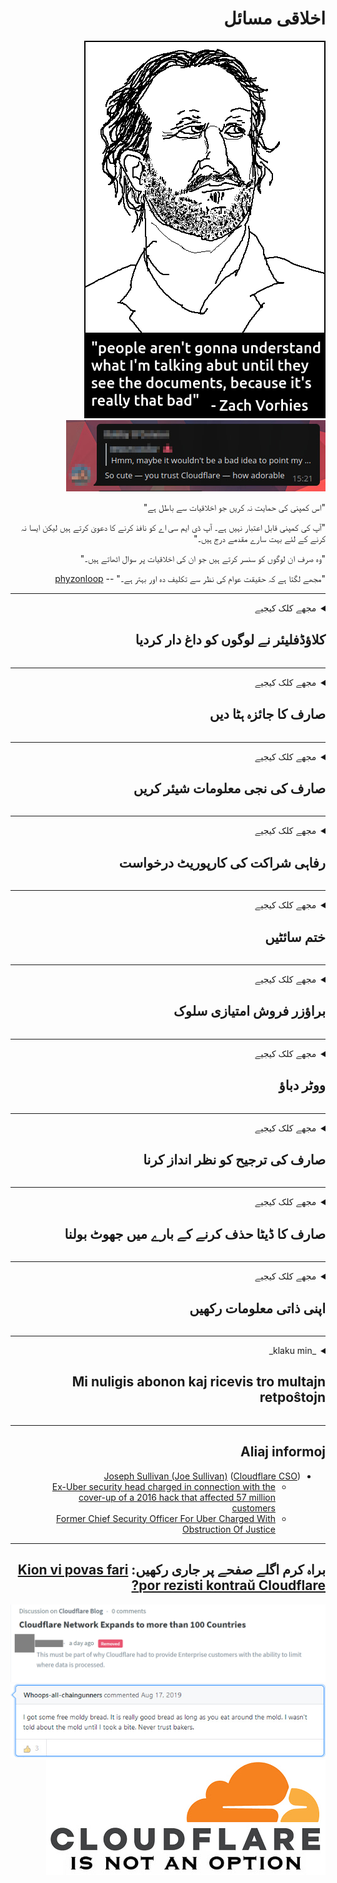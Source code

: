 <div dir="rtl">

# اخلاقی مسائل

![](../image/itsreallythatbad.jpg)
![](../image/telegram/c81238387627b4bfd3dcd60f56d41626.jpg)

"اس کمپنی کی حمایت نہ کریں جو اخلاقیات سے باطل ہے"

"آپ کی کمپنی قابل اعتبار نہیں ہے۔ آپ ڈی ایم سی اے کو نافذ کرنے کا دعویٰ کرتے ہیں لیکن ایسا نہ کرنے کے لئے بہت سارے مقدمے درج ہیں۔"

"وہ صرف ان لوگوں کو سنسر کرتے ہیں جو ان کی اخلاقیات پر سوال اٹھاتے ہیں۔"

"مجھے لگتا ہے کہ حقیقت عوام کی نظر سے تکلیف دہ اور بہتر ہے۔"  -- [phyzonloop](https://twitter.com/phyzonloop)


---


<details>
<summary>مجھے کلک کیجیے

## کلاؤڈفلیئر نے لوگوں کو داغ دار کردیا
</summary>


کلاؤڈ فلایر غیر کلاؤڈ فلا usersر صارفین کو اسپام ای میل بھیج رہا ہے۔

- صرف ان صارفین کو ای میلز بھیجیں جنہوں نے آپٹ کیا ہے
- جب صارف "اسٹاپ" کہے تو ای میل بھیجنا بند کردیں

یہ اتنا آسان ہے۔ لیکن کلاؤڈ فلائر کو پرواہ نہیں ہے۔
کلاؤڈ فلائر نے کہا کہ ان کی خدمت کا استعمال تمام اسپامر یا حملہ آوروں کو روک سکتا ہے۔
ہم کلاؤڈ فلایر کو چالو کیے بغیر کلاؤڈ فلایر کو کیسے روک سکتے ہیں؟


| 🖼 | 🖼 |
| --- | --- |
| ![](../image/cfspam01.jpg) | ![](../image/cfspam03.jpg) |
| ![](../image/cfspam02.jpg) | ![](../image/cfspambrittany.jpg)<br>![](../image/cfspamtwtr.jpg) |

</details>

---

<details>
<summary>مجھے کلک کیجیے

## صارف کا جائزہ ہٹا دیں
</summary>


کلاؤڈ فلایر سنسر کے منفی جائزے۔
اگر آپ ٹویٹر پر کلاؤڈ فلئر مخالف متن شائع کرتے ہیں تو ، آپ کو "نہیں ، یہ نہیں ہے" پیغام کے ساتھ کلاؤڈ فلایر ملازم سے جواب حاصل کرنے کا موقع ہے۔
اگر آپ کسی جائزہ سائٹ پر منفی جائزہ پوسٹ کرتے ہیں تو ، وہ اس کو سنسر کرنے کی کوشش کریں گے۔


| 🖼 | 🖼 |
| --- | --- |
| ![](../image/cfcenrev_01.jpg)<br>![](../image/cfcenrev_02.jpg) | ![](../image/cfcenrev_03.jpg) |

</details>

---

<details>
<summary>مجھے کلک کیجیے

## صارف کی نجی معلومات شیئر کریں
</summary>


کلاؤڈ فلایر میں بڑے پیمانے پر ہراساں کرنے کا مسئلہ ہے۔
کلاؤڈ فلائر ان لوگوں کی ذاتی معلومات شیئر کرتا ہے جو میزبان سائٹوں کے بارے میں شکایت کرتے ہیں۔
وہ کبھی کبھی آپ کو آپ کی حقیقی شناخت فراہم کرنے کے لئے کہتے ہیں۔
اگر آپ پریشان نہیں ہونا چاہتے ہیں ، حملہ کرنا چاہتے ہیں ، خودکشی کرلیتے ہیں یا مارے جاتے ہیں تو آپ کلاؤڈ فلاڈ ویب سائٹ سے دور رہنا چاہتے ہیں۔


| 🖼 | 🖼 |
| --- | --- |
| ![](../image/cfdox_what.jpg) | ![](../image/cfdox_swat.jpg) |
| ![](../image/cfdox_kill.jpg) | ![](../image/cfdox_threat.jpg) |
| ![](../image/cfdox_dox.jpg) | ![](../image/cfdox_ex1.jpg) |
| ![](../image/cfabuseform.jpg) | ![](../image/cfdox_ex2.jpg) |

</details>

---

<details>
<summary>مجھے کلک کیجیے

## رفاہی شراکت کی کارپوریٹ درخواست
</summary>


کلاؤڈ فلایر خیراتی تعاون کے لئے کہہ رہا ہے۔
یہ بات حیران کن ہے کہ ایک امریکی کارپوریشن غیر منفعتی تنظیموں کے ساتھ ساتھ خیرات کا مطالبہ کرے گی جس کی اچھی وجوہات ہیں۔
اگر آپ لوگوں کو مسدود کرنا یا دوسرے لوگوں کا وقت ضائع کرنا پسند کرتے ہیں تو ، آپ کلاؤڈ فلائر ملازمین کے لئے کچھ پیزا منگوانا چاہتے ہیں۔


![](../image/cfdonate.jpg)

</details>

---

<details>
<summary>مجھے کلک کیجیے

## ختم سائٹیں
</summary>


اگر آپ کی سائٹ اچانک نیچے آجائے تو آپ کیا کریں گے؟
ایسی اطلاعات ہیں کہ کلاؤڈ فلایر خاموشی سے ، کسی انتباہ کے بغیر صارف کی تشکیل حذف کررہا ہے یا سروس بند کر رہا ہے۔
ہم تجویز کرتے ہیں کہ آپ کو بہتر فراہم کنندہ تلاش کریں۔

![](../image/cftmnt.jpg)

</details>

---

<details>
<summary>مجھے کلک کیجیے

## براؤزر فروش امتیازی سلوک
</summary>


ٹور سے زیادہ غیر ٹور براؤزر استعمال کرنے والوں کو کلاؤڈ فلئر فائر فاکس استعمال کرنے والوں کے ساتھ ترجیحی سلوک فراہم کرتا ہے۔
ٹور استعمال کرنے والوں کو جو مفت میں جاوا اسکرپٹ کا استعمال کرنے سے بجا طور پر انکار کرتے ہیں وہ بھی معاندانہ سلوک کرتے ہیں۔
یہ رسائ کی عدم مساوات ایک نیٹ ورک کی غیر جانبداری کا غلط استعمال اور طاقت کا غلط استعمال ہے۔

![](../image/browdifftbcx.gif)

- بائیں: ٹور براؤزر ، دائیں: کروم۔ ایک ہی IP ایڈریس۔

![](../image/browserdiff.jpg)

- بائیں: ٹور براؤزر جاوا اسکرپٹ غیر فعال ، کوکی قابل بنائی گئی
- ٹھیک ہے: کروم جاوا اسکرپٹ کو قابل بنایا گیا ، کوکی غیر فعال ہے

![](../image/cfsiryoublocked.jpg)

- ٹور (کلیارنیٹ IP) کے بغیر QuteBrowser (معمولی براؤزر)

| ***براؤزر*** | ***رسائی کا علاج*** |
| --- | --- |
| Tor Browser (جاوا اسکرپٹ فعال ہے) | رسائی کی اجازت ہے |
| Firefox (جاوا اسکرپٹ فعال ہے) | رسائی میں کمی |
| Chromium (جاوا اسکرپٹ فعال ہے) | رسائی میں کمی |
| Chromium or Firefox (جاوا اسکرپٹ غیر فعال ہے) | رسائی مسترد کر دی |
| Chromium or Firefox (کوکی غیر فعال ہے) | رسائی مسترد کر دی |
| QuteBrowser | رسائی مسترد کر دی |
| lynx | رسائی مسترد کر دی |
| w3m | رسائی مسترد کر دی |
| wget | رسائی مسترد کر دی |


آسان چیلنج کو حل کرنے کیلئے آڈیو بٹن کیوں نہیں استعمال کریں؟

ہاں ، وہاں آڈیو بٹن موجود ہے ، لیکن یہ ہمیشہ ٹور پر کام نہیں کرتا ہے۔
جب آپ اس پیغام پر کلک کریں گے تو آپ کو یہ پیغام ملے گا:

```
بعد میں دوبارہ کوشش کریں
ہوسکتا ہے کہ آپ کا کمپیوٹر یا نیٹ ورک خودکار سوالات بھیج رہا ہو۔
اپنے صارفین کو بچانے کے لئے ، ہم ابھی آپ کی درخواست پر کارروائی نہیں کرسکتے ہیں۔
مزید تفصیلات کے لئے ہمارا مدد صفحہ دیکھیں
```

</details>

---

<details>
<summary>مجھے کلک کیجیے

## ووٹر دباؤ
</summary>


امریکی ریاستوں میں رائے دہندگان اپنی رہائش کی حالت میں ریاست کے سکریٹری کی ویب سائٹ کے ذریعے بالآخر ووٹ ڈالنے کے لئے اندراج کرتے ہیں۔
ریپبلکن کنٹرول والے ریاستی سکریٹری آفس کلاؤڈ فلایر کے ذریعہ ریاستی سکریٹری کی ویب سائٹ پراکسائز کرکے ووٹر دبانے میں ملوث ہیں۔
ٹور استعمال کرنے والوں کے ساتھ کلاؤڈ فلایر کا معاندانہ سلوک ، نگرانی کے مرکزی عالمی نقطہ کے طور پر اس کی ایم آئی ٹی ایم کی پوزیشن ، اور اس کا نقصان دہ کردار مجموعی طور پر متوقع رائے دہندگان کو اندراج کرنے سے گریزاں ہے۔
خاص طور پر لبرلز رازداری کو قبول کرتے ہیں۔
رائے دہندگان کے اندراج فارم میں ووٹر کے سیاسی جھکاؤ ، ذاتی جسمانی پتے ، سماجی تحفظ نمبر اور تاریخ پیدائش کے بارے میں حساس معلومات جمع کی جاتی ہیں۔
زیادہ تر ریاستیں صرف اس معلومات کا سب سیٹ سیٹ کرتی ہیں جو عوامی طور پر دستیاب ہوتی ہیں ، لیکن جب کوئی ووٹ ڈالنے کے لئے رجسٹر ہوتا ہے تو کلاؤڈ فلایر وہ تمام معلومات دیکھتا ہے۔

نوٹ کریں کہ کاغذات کی رجسٹریشن کلاؤڈ فلایر کو ختم نہیں کرتی ہے کیونکہ سکریٹری آف اسٹیٹ ڈیٹا انٹری اسٹاف ورکرز ڈیٹا داخل کرنے کے لئے امکان ہے کہ کلاؤڈ فلایر ویب سائٹ استعمال کریں گے۔

| 🖼 | 🖼 |
| --- | --- |
| ![](../image/cfvotm_01.jpg) | ![](../image/cfvotm_02.jpg) |

- چینج ڈاٹ آر ووٹ جمع کرنے اور کارروائی کرنے کے لئے مشہور ویب سائٹ ہے۔
“ہر جگہ لوگ مہمات کا آغاز کررہے ہیں ، حامیوں کو متحرک کررہے ہیں ، اور فیصلہ سازوں کے ساتھ مل کر کام حل کررہے ہیں۔”
بدقسمتی سے ، بہت سے لوگ کلاؤڈ فلائر کے جارحانہ فلٹر کی وجہ سے change.org بالکل بھی نہیں دیکھ سکتے ہیں۔
انہیں درخواست پر دستخط کرنے سے روکا جارہا ہے ، اس طرح انہیں جمہوری عمل سے خارج کردیں گے۔
اوپن پٹیشن جیسے دوسرے نان کلاؤڈ فلاڈ پلیٹ فارم کا استعمال مسئلے کے حل میں مدد کرتا ہے۔

| 🖼 | 🖼 |
| --- | --- |
| ![](../image/changeorgasn.jpg) | ![](../image/changeorgtor.jpg) |

- کلاؤڈ فلائر کا "ایتھنین پروجیکٹ" ریاست اور مقامی انتخابی ویب سائٹوں کو انٹرپرائز سطح کا مفت تحفظ فراہم کرتا ہے۔
انہوں نے کہا کہ "ان کے حلقے انتخابی معلومات اور ووٹروں کے اندراج تک رسائی حاصل کرسکتے ہیں" لیکن یہ جھوٹ ہے کیونکہ بہت سے لوگ صرف سائٹ کو براؤز نہیں کرسکتے ہیں۔

</details>

---

<details>
<summary>مجھے کلک کیجیے

## صارف کی ترجیح کو نظر انداز کرنا
</summary>


اگر آپ کسی چیز کا آپٹ آؤٹ کرتے ہیں تو ، آپ کو توقع ہے کہ آپ کو اس کے بارے میں کوئی ای میل نہیں موصول ہوگی۔
کلاؤڈ فلایر صارف کی ترجیح کو نظر انداز کرتے ہیں اور صارفین کی رضامندی کے بغیر تیسری پارٹی کے کارپوریشنوں کے ساتھ ڈیٹا کا اشتراک کرتے ہیں۔
اگر آپ ان کا مفت منصوبہ استعمال کررہے ہیں تو ، وہ کبھی کبھی آپ کو ماہانہ رکنیت خریدنے کے لئے ای میل بھیجتے ہیں۔

![](../image/cfviopl_tp.jpg)

</details>

---

<details>
<summary>مجھے کلک کیجیے

## صارف کا ڈیٹا حذف کرنے کے بارے میں جھوٹ بولنا
</summary>


اس سابق کلاؤڈ فلایر گاہک کے بلاگ کے مطابق ، کلاؤڈ فلایر اکاؤنٹ حذف کرنے کے بارے میں جھوٹ بول رہا ہے۔
آج کل ، متعدد کمپنیاں آپ کے اکاؤنٹ کو بند کرنے یا ختم کرنے کے بعد آپ کا ڈیٹا رکھتے ہیں۔
زیادہ تر اچھی کمپنیاں اپنی رازداری کی پالیسی میں اس کے بارے میں ذکر کرتی ہیں۔
کلاؤڈ فلایر۔ نہیں.

```
2019-08-05 کلاؤڈ فلایر نے مجھے تصدیق بھیج دی کہ انہوں نے میرا اکاؤنٹ ہٹا دیا ہے۔
2019-10-02 مجھے کلاؤڈ فلایر سے ایک ای میل موصول ہوا کیونکہ "میں ایک گاہک ہوں"
```

کلاؤڈ فلایر کو "ہٹانا" کے لفظ کے بارے میں نہیں معلوم تھا۔
اگر واقعی اسے ہٹا دیا گیا ہے تو ، اس سابقہ ​​گاہک کو ای میل کیوں آیا؟
انہوں نے یہ بھی بتایا کہ کلاؤڈ فلائر کی رازداری کی پالیسی میں اس کے بارے میں کوئی ذکر نہیں ہے۔

```
ان کی نجی رازداری کی پالیسی میں ایک سال تک اعداد و شمار کو برقرار رکھنے کا کوئی ذکر نہیں ہے۔
```

![](../image/cfviopl_notdel.jpg)

اگر کلاؤڈ فلایر پر ان کی رازداری کی پالیسی LIE ہے تو آپ کس طرح اعتماد کرسکتے ہیں؟

</details>

---

<details>
<summary>مجھے کلک کیجیے

## اپنی ذاتی معلومات رکھیں
</summary>


کلاؤڈ فلایر اکاؤنٹ کو حذف کرنا ایک سخت سطح ہے۔

```
"اکاؤنٹ" زمرہ کا استعمال کرتے ہوئے سپورٹ ٹکٹ جمع کروائیں ،
اور میسج باڈی میں اکاؤنٹ ڈیلیٹ کرنے کی درخواست کریں۔
حذف کرنے کی درخواست سے پہلے آپ کے اکاؤنٹ میں کوئی ڈومینز یا کریڈٹ کارڈ منسلک نہیں ہوں گے۔
```

آپ کو یہ تصدیقی ای میل موصول ہوگا۔

![](../image/cf_deleteandkeep.jpg)

"ہم نے آپ کی حذف کرنے کی درخواست پر کارروائی شروع کردی ہے" لیکن "ہم آپ کی ذاتی معلومات کو محفوظ رکھنا جاری رکھیں گے"۔

کیا آپ اس پر "اعتماد" کرسکتے ہیں؟

</details>

---

<details>
<summary>_klaku min_

## Mi nuligis abonon kaj ricevis tro multajn retpoŝtojn
</summary>


La uzanto nuligis sian 'Cloudflare stream' abonon kaj li ricevas retpoŝtajn memorigilojn ĉiutage por rememorigi lin pri nuligita abono.
Ne estas malaprobita butono. Kiel vi ĉesas ĉi tiun frenezon?

![](../image/barrageemailcancelsubscription.jpg)

Cloudflare diris al ĉi tiu uzanto kontakti subtenteamo kaj peti ĉiujn viajn enhavojn forigi.

- [t](https://web.archive.org/web/20210412165334/https://twitter.com/JohnHaldson/status/1381651569247088650)

</details>

---

## Aliaj informoj

- [Joseph Sullivan (Joe Sullivan)](../cloudflare_inc/cloudflare_members.md) ([Cloudflare CSO](https://twitter.com/eastdakota/status/1296522269313785862))
  - [Ex-Uber security head charged in connection with the cover-up of a 2016 hack that affected 57 million customers](https://www.businessinsider.com/uber-data-hack-security-head-joe-sullivan-charged-cover-up-2020-8)
  - [Former Chief Security Officer For Uber Charged With Obstruction Of Justice](https://www.justice.gov/usao-ndca/pr/former-chief-security-officer-uber-charged-obstruction-justice)


---

## براہ کرم اگلے صفحے پر جاری رکھیں:   [Kion vi povas fari por rezisti kontraŭ Cloudflare?](ur.action.md)

![](../image/censor_cloudflare_blogcomment.jpg)
![](../image/freemoldybread.jpg)
![](../image/cfisnotanoption.jpg)

</div>